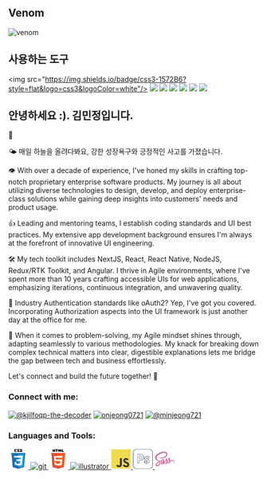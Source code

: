 ## Venom <a id="venom">

![venom](https://capsule-render.vercel.app/api?type=venom&height=200&text=Progress,%20not%20perfection.&fontSize=70&color=0:EFBC9B,100:FBF3D5&stroke=b678c4$stroke=b678c4)

## 사용하는 도구

<img src="https://img.shields.io/badge/css3-1572B6?style=flat&logo=css3&logoColor=white"/>
<img src="https://img.shields.io/badge/아이콘이름-색상코드?style=flat-square&logo=html5&logoColor=글자색상"/>
<img src="https://img.shields.io/badge/아이콘이름-색상코드?style=flat-square&logo=html5&logoColor=글자색상"/>
<img src="https://img.shields.io/badge/아이콘이름-색상코드?style=flat-square&logo=html5&logoColor=글자색상"/>
<img src="https://img.shields.io/badge/아이콘이름-색상코드?style=flat-square&logo=html5&logoColor=글자색상"/>
<img src="https://img.shields.io/badge/아이콘이름-색상코드?style=flat-square&logo=html5&logoColor=글자색상"/>
<img src="https://img.shields.io/badge/아이콘이름-색상코드?style=flat-square&logo=html5&logoColor=글자색상"/>

## 안녕하세요 :). 김민정입니다.
🌳 


🌤 매일 하늘을 올려다봐요, 강한 성장욕구와 긍정적인 사고를 가졌습니다.

👁 With over a decade of experience, I've honed my skills in crafting top-notch proprietary enterprise software products. My journey is all about utilizing diverse technologies to design, develop, and deploy enterprise-class solutions while gaining deep insights into customers' needs and product usage.

👍 Leading and mentoring teams, I establish coding standards and UI best practices. My extensive app development background ensures I'm always at the forefront of innovative UI engineering.

🛠️ My tech toolkit includes NextJS, React, React Native, NodeJS, Redux/RTK Toolkit, and Angular. I thrive in Agile environments, where I've spent more than 10 years crafting accessible UIs for web applications, emphasizing iterations, continuous integration, and unwavering quality.

🔐 Industry Authentication standards like oAuth2? Yep, I've got you covered. Incorporating Authorization aspects into the UI framework is just another day at the office for me.

🧠 When it comes to problem-solving, my Agile mindset shines through, adapting seamlessly to various methodologies. My knack for breaking down complex technical matters into clear, digestible explanations lets me bridge the gap between tech and business effortlessly.

Let's connect and build the future together! 🌟

<h3 align="left">Connect with me:</h3>
<p align="left">
<a href="https://codepen.io/@kjilfoqp-the-decoder" target="blank"><img align="center" src="https://raw.githubusercontent.com/rahuldkjain/github-profile-readme-generator/master/src/images/icons/Social/codepen.svg" alt="@kjilfoqp-the-decoder" height="30" width="40" /></a>
<a href="https://instagram.com/onjeong0721" target="blank"><img align="center" src="https://raw.githubusercontent.com/rahuldkjain/github-profile-readme-generator/master/src/images/icons/Social/instagram.svg" alt="onjeong0721" height="30" width="40" /></a>
<a href="https://www.youtube.com/c/@minjeong721" target="blank"><img align="center" src="https://raw.githubusercontent.com/rahuldkjain/github-profile-readme-generator/master/src/images/icons/Social/youtube.svg" alt="@minjeong721" height="30" width="40" /></a>
</p>

<h3 align="left">Languages and Tools:</h3>
<p align="left"> <a href="https://www.w3schools.com/css/" target="_blank" rel="noreferrer"> <img src="https://raw.githubusercontent.com/devicons/devicon/master/icons/css3/css3-original-wordmark.svg" alt="css3" width="40" height="40"/> </a> <a href="https://git-scm.com/" target="_blank" rel="noreferrer"> <img src="https://www.vectorlogo.zone/logos/git-scm/git-scm-icon.svg" alt="git" width="40" height="40"/> </a> <a href="https://www.w3.org/html/" target="_blank" rel="noreferrer"> <img src="https://raw.githubusercontent.com/devicons/devicon/master/icons/html5/html5-original-wordmark.svg" alt="html5" width="40" height="40"/> </a> <a href="https://www.adobe.com/in/products/illustrator.html" target="_blank" rel="noreferrer"> <img src="https://www.vectorlogo.zone/logos/adobe_illustrator/adobe_illustrator-icon.svg" alt="illustrator" width="40" height="40"/> </a> <a href="https://developer.mozilla.org/en-US/docs/Web/JavaScript" target="_blank" rel="noreferrer"> <img src="https://raw.githubusercontent.com/devicons/devicon/master/icons/javascript/javascript-original.svg" alt="javascript" width="40" height="40"/> </a> <a href="https://www.photoshop.com/en" target="_blank" rel="noreferrer"> <img src="https://raw.githubusercontent.com/devicons/devicon/master/icons/photoshop/photoshop-line.svg" alt="photoshop" width="40" height="40"/> </a> <a href="https://sass-lang.com" target="_blank" rel="noreferrer"> <img src="https://raw.githubusercontent.com/devicons/devicon/master/icons/sass/sass-original.svg" alt="sass" width="40" height="40"/> </a> </p>




